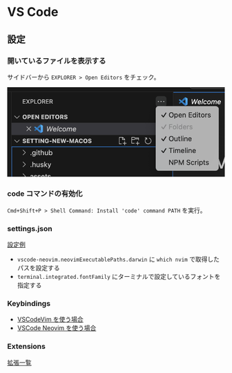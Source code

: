 # VS Code

## 設定

### 開いているファイルを表示する

サイドバーから `EXPLORER > Open Editors` をチェック。

![](../assets/img/vscode_01.png)

### code コマンドの有効化

`Cmd+Shift+P > Shell Command: Install 'code' command PATH` を実行。

### settings.json

[設定例](https://github.com/dhythm/config-public/blob/master/vscode/settings.json)

- `vscode-neovim.neovimExecutablePaths.darwin` に `which nvim` で取得したパスを設定する
- `terminal.integrated.fontFamily` にターミナルで設定しているフォントを指定する

### Keybindings

- [VSCodeVim を使う場合](https://github.com/dhythm/config-public/blob/master/vscode/keybindings.json)
- [VSCode Neovim を使う場合](https://github.com/dhythm/config-public/blob/master/nvim/keybindings.json)

### Extensions

[拡張一覧](https://github.com/dhythm/config-public/blob/master/vscode/extensions.txt)
